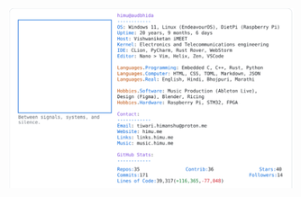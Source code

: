 <a href="https://github.com/HimuCodes">
  <picture>
    <source media="(prefers-color-scheme: dark)" srcset="https://raw.githubusercontent.com/HimuCodes/HimuCodes/main/dark.svg?b=1761190490">
    <img alt="HimuCodes's GitHub Profile README" src="https://raw.githubusercontent.com/HimuCodes/HimuCodes/main/light.svg?b=1761190490">
  </picture>
</a>
